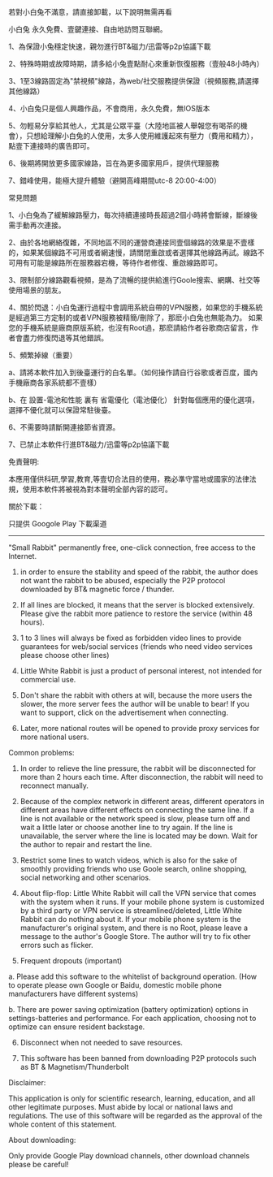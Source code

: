 

若對小白兔不滿意，請直接卸載，以下說明無需再看


小白兔 永久免費、壹鍵連接、自由地訪問互聯網。

1、為保證小兔穩定快速，親勿進行BT&磁力/迅雷等p2p協議下載

2、特殊時期或故障時期，請多給小兔壹點耐心來重新恢復服務（壹般48小時內）

3、1至3線路固定為"禁視頻"線路，為web/社交服務提供保證（視頻服務,請選擇其他線路）

4、小白兔只是個人興趣作品，不會商用，永久免費，無IOS版本

5、勿輕易分享給其他人，尤其是公眾平臺（大陸地區被人舉報您有喝茶的機會），只想給理解小白兔的人使用，太多人使用維護起來有壓力（費用和精力），
   點壹下連接時的廣告即可。

6、後期將開放更多國家線路，旨在為更多國家用戶，提供代理服務

7、錯峰使用，能極大提升體驗（避開高峰期間utc-8 20:00-4:00）




常見問題

1、小白兔為了緩解線路壓力，每次持續連接時長超過2個小時將會斷線，斷線後需手動再次連接。


2、由於各地網絡復雜，不同地區不同的運營商連接同壹個線路的效果是不壹樣的，如果某個線路不可用或者網速慢，請關閉重啟或者選擇其他線路再試。線路不可用有可能是線路所在服務器宕機，等待作者修復、重啟線路即可。


3、限制部分線路觀看視頻，是為了流暢的提供給進行Goole搜索、網購、社交等使用場景的朋友。


4、關於閃退：小白兔運行過程中會調用系統自帶的V*P*N服務，如果您的手機系統是經過第三方定制的或者V*P*N服務被精簡/刪除了，那麽小白兔也無能為力。 如果您的手機系統是廠商原版系統，也沒有Root過，那麽請給作者谷歌商店留言，作者會盡力修復閃退等其他錯誤。


5、頻繁掉線（重要）

a、請將本軟件加入到後臺運行的白名單。（如何操作請自行谷歌或者百度，國內手機廠商各家系統都不壹樣）

b、在 設置-電池和性能 裏有 省電優化（電池優化） 針對每個應用的優化選項，選擇不優化就可以保證常駐後臺。


6、不需要時請斷開連接節省資源。


7、已禁止本軟件行進BT&磁力/迅雷等p2p協議下載


免責聲明:

本應用僅供科研,學習,教育,等壹切合法目的使用，務必準守當地或國家的法律法規，使用本軟件將被視為對本聲明全部內容的認可。

關於下載：

只提供 Googole Play 下載渠道

-------------------------------------------------------------------------------

"Small Rabbit"  permanently free, one-click connection, free access to the Internet.

1. in order to ensure the stability and speed of the rabbit, the author does not want the rabbit to be abused, especially the P2P protocol downloaded by BT& magnetic force / thunder.

2. If all lines are blocked, it means that the server is blocked extensively. Please give the rabbit more patience to restore the service (within 48 hours).

3. 1 to 3 lines will always be fixed as forbidden video lines to provide guarantees for web/social services (friends who need video services please choose other lines)

4. Little White Rabbit is just a product of personal interest, not intended for commercial use.

5. Don't share the rabbit with others at will, because the more users the slower, the more server fees the author will be unable to bear! If you want to support, click on the advertisement when connecting.

6. Later, more national routes will be opened to provide proxy services for more national users.


Common problems:

1. In order to relieve the line pressure, the rabbit will be disconnected for more than 2 hours each time. After disconnection, the rabbit will need to reconnect manually.

2. Because of the complex network in different areas, different operators in different areas have different effects on connecting the same line. If a line is not available or the network speed is slow, please turn off and wait a little later or choose another line to try again. If the line is unavailable, the server where the line is located may be down. Wait for the author to repair and restart the line.

3. Restrict some lines to watch videos, which is also for the sake of smoothly providing friends who use Goole search, online shopping, social networking and other scenarios.

4. About flip-flop: Little White Rabbit will call the V*P*N service that comes with the system when it runs. If your mobile phone system is customized by a third party or V*P*N service is streamlined/deleted, Little White Rabbit can do nothing about it. If your mobile phone system is the manufacturer's original system, and there is no Root, please leave a message to the author's Google Store. The author will try to fix other errors such as flicker.

5. Frequent dropouts (important)

  a. Please add this software to the whitelist of background operation. (How to operate please own Google or Baidu, domestic mobile phone manufacturers have different systems)

  b. There are power saving optimization (battery optimization) options in settings-batteries and performance. For each application, choosing not to optimize can ensure resident backstage.

6. Disconnect when not needed to save resources.

7. This software has been banned from downloading P2P protocols such as BT & Magnetism/Thunderbolt


Disclaimer:

This application is only for scientific research, learning, education, and all other legitimate purposes. Must abide by local or national laws and regulations. The use of this software will be regarded as the approval of the whole content of this statement.

About downloading:

Only provide Google Play download channels, other download channels please be careful!
